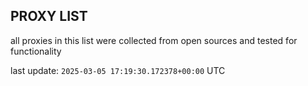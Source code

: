 ## PROXY LIST

all proxies in this list were collected from open sources and tested for functionality

last update: `2025-03-05 17:19:30.172378+00:00` UTC